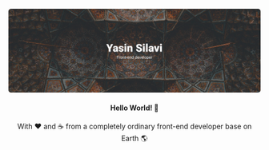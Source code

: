 [![Banner](./assets/images/banner.png)](https://github.com/sttatusx)

<div align="center">

#### Hello World! 👋 <br>
With ❤️ and ☕ from a completely ordinary front-end developer base on Earth 🌎

</div>
